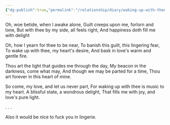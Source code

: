 ```yaml
---
{"dg-publish":true,"permalink":"/relationship/diary/waking-up-with-thee/","tags":["diary","poetry","mariana"],"created":"Apr 17, 2023, 8:14 AM","updated":""}
---
```



Oh, woe betide, when I awake alone,
Guilt creeps upon me, forlorn and lone,
But with thee by my side, all feels right,
And happiness doth fill me with delight

Oh, how I yearn for thee to be near,
To banish this guilt, this lingering fear,
To wake up with thee, my heart's desire,
And bask in love's warm and gentle fire.

Thou art the light that guides me through the day,
My beacon in the darkness, come what may,
And though we may be parted for a time,
Thou art forever in this heart of mine.

So come, my love, and let us never part,
For waking up with thee is music to my heart.
A blissful state, a wondrous delight,
That fills me with joy, and love's pure light.

. . .

Also it would be nice to fuck you in lingerie.